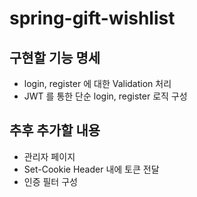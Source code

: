 # spring-gift-wishlist
## 구현할 기능 명세
- login, register 에 대한 Validation 처리
- JWT 를 통한 단순 login, register 로직 구성


## 추후 추가할 내용
- 관리자 페이지
- Set-Cookie Header 내에 토큰 전달
- 인증 필터 구성